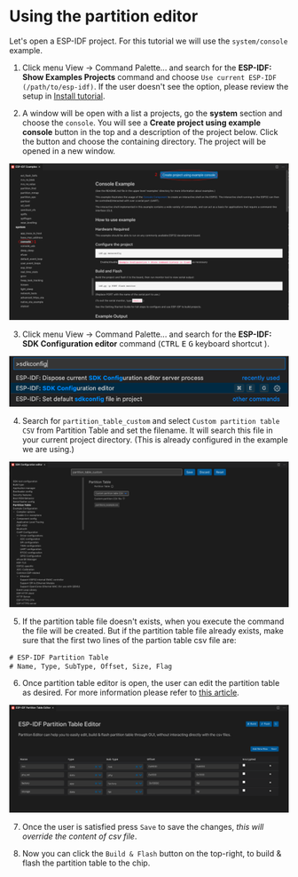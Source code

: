 # Using the partition editor

Let's open a ESP-IDF project. For this tutorial we will use the `system/console` example.

1. Click menu View -> Command Palette... and search for the **ESP-IDF: Show Examples Projects** command and choose `Use current ESP-IDF (/path/to/esp-idf)`. If the user doesn't see the option, please review the setup in [Install tutorial](./install.md).

2. A window will be open with a list a projects, go the **system** section and choose the `console`. You will see a **Create project using example console** button in the top and a description of the project below. Click the button and choose the containing directory. The project will be opened in a new window.

<p align="center">
  <img src="../../media/tutorials/partition_table/console-example.png" alt="System console example">
</p>

3. Click menu View -> Command Palette... and search for the **ESP-IDF: SDK Configuration editor** command (<kbd>CTRL</kbd> <kbd>E</kbd> <kbd>G</kbd> keyboard shortcut ).

<p align="center">
  <img src="../../media/tutorials/partition_table/sdkconfig.png" alt="SDK Configuration editor">
</p>

4. Search for `partition_table_custom` and select `Custom partition table CSV` from Partition Table and set the filename. It will search this file in your current project directory. (This is already configured in the example we are using.)

<p align="center">
  <img src="../../media/tutorials/partition_table/partition_table_custom.png" alt="Custom partition table">
</p>

5. If the partition table file doesn't exists, when you execute the command the file will be created. But if the partition table file already exists, make sure that the first two lines of the partion table csv file are:

```
# ESP-IDF Partition Table
# Name, Type, SubType, Offset, Size, Flag
```

6. Once partition table editor is open, the user can edit the partition table as desired. For more information please refer to [this article](https://docs.espressif.com/projects/esp-idf/en/latest/esp32/api-guides/partition-tables.html).

<p align="center">
  <img src="../../media/tutorials/partition_table/partition_editor.png" alt="Partition table editor">
</p>

7. Once the user is satisfied press `Save` to save the changes, _this will override the content of csv file_.

8. Now you can click the `Build & Flash` button on the top-right, to build & flash the partition table to the chip.
